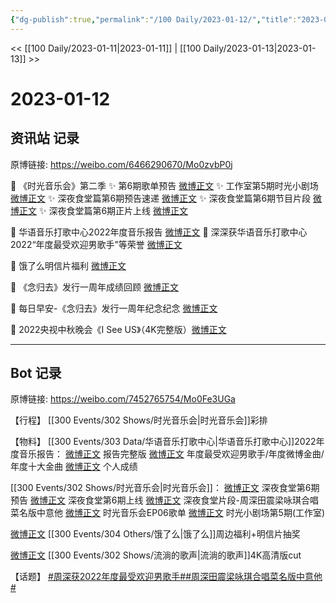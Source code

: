 ```yaml
---
{"dg-publish":true,"permalink":"/100 Daily/2023-01-12/","title":"2023-01-12","created":"2023-01-13T10:02:28.000+08:00","updated":"2023-04-11T14:46:32.000+08:00"}
---
```



<< [[100 Daily/2023-01-11\|2023-01-11]] | [[100 Daily/2023-01-13\|2023-01-13]] >>

# 2023-01-12

## 资讯站 记录

原博链接: https://weibo.com/6466290670/Mo0zvbP0j

💫 《时光音乐会》第二季
✨ 第6期歌单预告 [微博正文](https://m.weibo.cn/6466290670/4857104139295238)
✨ 工作室第5期时光小剧场 [微博正文](https://m.weibo.cn/6466290670/4857182283892015)
✨ 深夜食堂篇第6期预告速递 [微博正文](https://m.weibo.cn/6466290670/4857034887404140)
✨ 深夜食堂篇第6期节目片段 [微博正文](https://m.weibo.cn/6466290670/4857059428008387)
✨ 深夜食堂篇第6期正片上线 [微博正文](https://m.weibo.cn/6466290670/4857112225644823)

💫 华语音乐打歌中心2022年度音乐报告 [微博正文](https://m.weibo.cn/6466290670/4857052540964178)
💫 深深获华语音乐打歌中心2022“年度最受欢迎男歌手”等荣誉 [微博正文](https://m.weibo.cn/6466290670/4857021562095043)

💫 饿了么明信片福利 [微博正文](https://m.weibo.cn/6466290670/4857089509560825)

💫 《念归去》发行一周年成绩回顾 [微博正文](https://m.weibo.cn/6466290670/4857058949598655)

💫 每日早安-《念归去》发行一周年纪念纪念 [微博正文](https://m.weibo.cn/6466290670/4857020308786242)

💫 2022央视中秋晚会《I See US》（4K完整版）[微博正文](https://m.weibo.cn/6466290670/4857225703590961)

---
## Bot 记录

原博链接: https://weibo.com/7452765754/Mo0Fe3UGa

【行程】
[[300 Events/302 Shows/时光音乐会\|时光音乐会]]彩排

【物料】
[[300 Events/303 Data/华语音乐打歌中心\|华语音乐打歌中心]]2022年度音乐报告：
[微博正文](https://m.weibo.cn/7186370005/4857015093956173) 报告完整版
[微博正文](https://m.weibo.cn/7186370005/4857015853385681) 年度最受欢迎男歌手/年度微博金曲/年度十大金曲
[微博正文](https://m.weibo.cn/7186370005/4857038540116160) 个人成绩

[[300 Events/302 Shows/时光音乐会\|时光音乐会]]：
[微博正文](https://m.weibo.cn/7703778879/4857031330628811) 深夜食堂第6期预告
[微博正文](https://m.weibo.cn/7703778879/4857104877487794) 深夜食堂第6期上线
[微博正文](https://m.weibo.cn/7703778879/4857057376998779) 深夜食堂片段-周深田震梁咏琪合唱菜名版中意他
[微博正文](https://m.weibo.cn/7703778879/4857101938066707) 时光音乐会EP06歌单
[微博正文](https://m.weibo.cn/7478855230/4857178743906134) 时光小剧场第5期(工作室)

[微博正文](https://m.weibo.cn/2606197387/4857047407397092) [[300 Events/304 Others/饿了么\|饿了么]]周边福利+明信片抽奖

[微博正文](https://m.weibo.cn/2140502770/4856875226764691) [[300 Events/302 Shows/流淌的歌声\|流淌的歌声]]4K高清版cut

【话题】
[#周深获2022年度最受欢迎男歌手#](https://s.weibo.com/weibo?q=%23%E5%91%A8%E6%B7%B1%E8%8E%B72022%E5%B9%B4%E5%BA%A6%E6%9C%80%E5%8F%97%E6%AC%A2%E8%BF%8E%E7%94%B7%E6%AD%8C%E6%89%8B%23)[#周深田震梁咏琪合唱菜名版中意他#](https://s.weibo.com/weibo?q=%23%E5%91%A8%E6%B7%B1%E7%94%B0%E9%9C%87%E6%A2%81%E5%92%8F%E7%90%AA%E5%90%88%E5%94%B1%E8%8F%9C%E5%90%8D%E7%89%88%E4%B8%AD%E6%84%8F%E4%BB%96%23)

